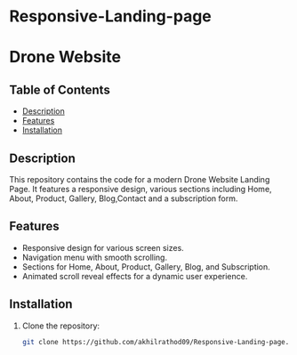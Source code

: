 # Responsive-Landing-page
# Drone Website


## Table of Contents

- [Description](#description)
- [Features](#features)
- [Installation](#installation)

## Description

This repository contains the code for a modern Drone Website Landing Page. It features a responsive design, various sections including Home, About, Product, Gallery, Blog,Contact and a subscription form.

## Features

- Responsive design for various screen sizes.
- Navigation menu with smooth scrolling.
- Sections for Home, About, Product, Gallery, Blog, and Subscription.
- Animated scroll reveal effects for a dynamic user experience.

## Installation

1. Clone the repository:

   ```bash
   git clone https://github.com/akhilrathod09/Responsive-Landing-page.git

